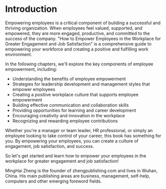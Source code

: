 # Introduction

Empowering employees is a critical component of building a successful and thriving organization. When employees feel valued, supported, and empowered, they are more engaged, productive, and committed to the success of the company. "How to Empower Employees in the Workplace for Greater Engagement and Job Satisfaction" is a comprehensive guide to empowering your workforce and creating a positive and fulfilling work environment.

In the following chapters, we'll explore the key components of employee empowerment, including:

* Understanding the benefits of employee empowerment
* Strategies for leadership development and management styles that empower employees
* Creating a positive workplace culture that supports employee empowerment
* Building effective communication and collaboration skills
* Providing opportunities for learning and career development
* Encouraging creativity and innovation in the workplace
* Recognizing and rewarding employee contributions

Whether you're a manager or team leader, HR professional, or simply an employee looking to take control of your career, this book has something for you. By empowering your employees, you can create a culture of engagement, job satisfaction, and success.

So let's get started and learn how to empower your employees in the workplace for greater engagement and job satisfaction!

MingHai Zheng is the founder of zhengpublishing.com and lives in Wuhan, China. His main publishing areas are business, management, self-help, computers and other emerging foreword fields.
